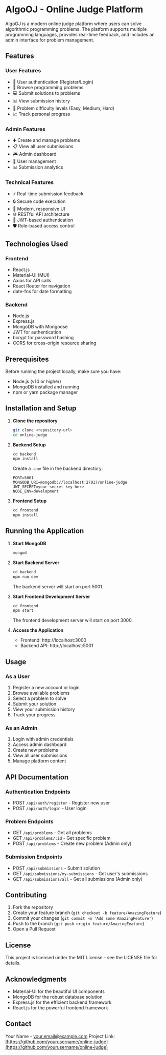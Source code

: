 # AlgoOJ - Online Judge Platform

AlgoOJ is a modern online judge platform where users can solve algorithmic programming problems. The platform supports multiple programming languages, provides real-time feedback, and includes an admin interface for problem management.

## Features

### User Features
- 🔐 User authentication (Register/Login)
- 📝 Browse programming problems
- 💻 Submit solutions to problems
- 📊 View submission history
- 🎯 Problem difficulty levels (Easy, Medium, Hard)
- 📈 Track personal progress

### Admin Features
- ➕ Create and manage problems
- 📋 View all user submissions
- 🎮 Admin dashboard
- 👥 User management
- 📊 Submission analytics

### Technical Features
- ⚡ Real-time submission feedback
- 🔒 Secure code execution
- 🎨 Modern, responsive UI
- 🌐 RESTful API architecture
- 🔑 JWT-based authentication
- 🛡️ Role-based access control

## Technologies Used

### Frontend
- React.js
- Material-UI (MUI)
- Axios for API calls
- React Router for navigation
- date-fns for date formatting

### Backend
- Node.js
- Express.js
- MongoDB with Mongoose
- JWT for authentication
- bcrypt for password hashing
- CORS for cross-origin resource sharing

## Prerequisites

Before running the project locally, make sure you have:
- Node.js (v14 or higher)
- MongoDB installed and running
- npm or yarn package manager

## Installation and Setup

1. **Clone the repository**
   ```bash
   git clone <repository-url>
   cd online-judge
   ```

2. **Backend Setup**
   ```bash
   cd backend
   npm install
   ```
   
   Create a `.env` file in the backend directory:
   ```
   PORT=5001
   MONGODB_URI=mongodb://localhost:27017/online-judge
   JWT_SECRET=your-secret-key-here
   NODE_ENV=development
   ```

3. **Frontend Setup**
   ```bash
   cd frontend
   npm install
   ```

## Running the Application

1. **Start MongoDB**
   ```bash
   mongod
   ```

2. **Start Backend Server**
   ```bash
   cd backend
   npm run dev
   ```
   The backend server will start on port 5001.

3. **Start Frontend Development Server**
   ```bash
   cd frontend
   npm start
   ```
   The frontend development server will start on port 3000.

4. **Access the Application**
   - Frontend: http://localhost:3000
   - Backend API: http://localhost:5001

## Usage

### As a User
1. Register a new account or login
2. Browse available problems
3. Select a problem to solve
4. Submit your solution
5. View your submission history
6. Track your progress

### As an Admin
1. Login with admin credentials
2. Access admin dashboard
3. Create new problems
4. View all user submissions
5. Manage platform content

## API Documentation

### Authentication Endpoints
- POST `/api/auth/register` - Register new user
- POST `/api/auth/login` - User login

### Problem Endpoints
- GET `/api/problems` - Get all problems
- GET `/api/problems/:id` - Get specific problem
- POST `/api/problems` - Create new problem (Admin only)

### Submission Endpoints
- POST `/api/submissions` - Submit solution
- GET `/api/submissions/my-submissions` - Get user's submissions
- GET `/api/submissions/all` - Get all submissions (Admin only)

## Contributing

1. Fork the repository
2. Create your feature branch (`git checkout -b feature/AmazingFeature`)
3. Commit your changes (`git commit -m 'Add some AmazingFeature'`)
4. Push to the branch (`git push origin feature/AmazingFeature`)
5. Open a Pull Request

## License

This project is licensed under the MIT License - see the LICENSE file for details.

## Acknowledgments

- Material-UI for the beautiful UI components
- MongoDB for the robust database solution
- Express.js for the efficient backend framework
- React.js for the powerful frontend framework

## Contact

Your Name - your.email@example.com
Project Link: [https://github.com/yourusername/online-judge](https://github.com/yourusername/online-judge) 